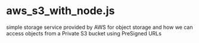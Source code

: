 # aws_s3_with_node.js
simple storage service provided by AWS for object storage and  how we can access objects from a Private S3 bucket using PreSigned URLs
